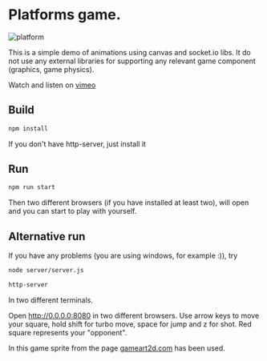 # Platforms game.
![platform](https://user-images.githubusercontent.com/4636028/53198209-1cb32f00-361c-11e9-8d03-1986e918184a.gif)


This is a simple demo of animations using canvas and socket.io libs. It do not use any external libraries for supporting any relevant game component (graphics, game physics).

Watch and listen on [vimeo](https://vimeo.com/318857033)

## Build
```bash
npm install
```
If you don't have http-server, just install it

## Run 
```bash
npm run start
```

Then two different browsers (if you have installed at least two), will open and you can start to play with yourself.


## Alternative run 
If you have any problems (you are using windows, for example :)), try



```bash
node server/server.js
```

```bash
http-server
```
In two different terminals.
  
Open http://0.0.0.0:8080 in two different browsers.
Use arrow keys to move your square, hold shift for turbo move, space for jump and
z for shot. Red square represents your "opponent".



In this game sprite from the page  [gameart2d.com](https://www.gameart2d.com/cute-girl-free-sprites.html) has been used.
